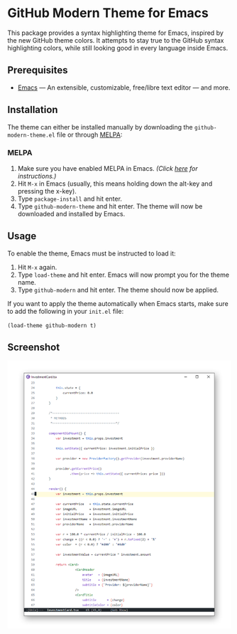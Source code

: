 # GitHub Modern Theme for Emacs
This package provides a syntax highlighting theme for Emacs, inspired by the new GitHub theme colors. It attempts to stay true to the GitHub syntax highlighting colors, while still looking good in every language inside Emacs.

## Prerequisites
* [Emacs](https://www.gnu.org/software/emacs/) — An extensible, customizable, free/libre text editor — and more.

## Installation

The theme can either be installed manually by downloading the `github-modern-theme.el` file or through [MELPA](https://melpa.org/):

### MELPA

1. Make sure you have enabled MELPA in Emacs. *(Click [here](https://www.emacswiki.org/emacs/MELPA) for instructions.)*
2. Hit `M-x` in Emacs (usually, this means holding down the alt-key and pressing the x-key).
3. Type `package-install` and hit enter.
4. Type `github-modern-theme` and hit enter. The theme will now be downloaded and installed by Emacs.

## Usage

To enable the theme, Emacs must be instructed to load it:

1. Hit `M-x` again.
2. Type `load-theme` and hit enter. Emacs will now prompt you for the theme name.
4. Type `github-modern` and hit enter. The theme should now be applied.

If you want to apply the theme automatically when Emacs starts, make sure to add the following in your `init.el` file:

`(load-theme github-modern t)`

## Screenshot
![](screenshots/github-modern-theme.png)
